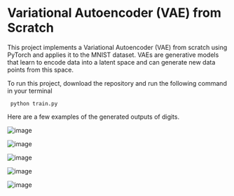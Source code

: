 # Variational Autoencoder (VAE) from Scratch

This project implements a Variational Autoencoder (VAE) from scratch using PyTorch and applies it to the MNIST dataset. VAEs are generative models that learn to encode data into a latent space and can generate new data points from this space.

To run this project, download the repository and run the following command in your terminal

``` python train.py```


Here are a few examples of the generated outputs of digits.


![image](https://github.com/user-attachments/assets/9af39dc7-b8b1-49e1-b385-fff7074f37de)


![image](https://github.com/user-attachments/assets/271b386c-18c4-4a69-8593-1639343007d2)


![image](https://github.com/user-attachments/assets/dc4221f2-7006-4e33-96dc-540f922ff23b)


![image](https://github.com/user-attachments/assets/755536d2-c4ed-4b9e-b626-4faa87a863ea)


![image](https://github.com/user-attachments/assets/3e758fa3-a0e4-4f7e-9f2e-f96c88542651)


